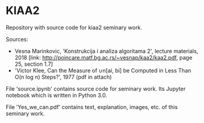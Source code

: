 # KIAA2
Repository with source code for kiaa2 seminary work.

Sources: 
* Vesna Marinkovic, 'Konstrukcija i analiza algoritama 2', lecture materials, 2018
  [link: http://poincare.matf.bg.ac.rs/~vesnap/kaa2/kaa2.pdf, page 25, section 1.7]
* 'Victor Klee, Can the Measure of ∪n[ai, bi] be Computed in Less Than O(n log n) Steps?', 1977 (pdf in attach)


File 'source.ipynb' contains source code for seminary work. Its Jupyter notebook which is written in Python 3.0.

File 'Yes_we_can.pdf' contains text, explanation, images, etc. of this seminary work.
